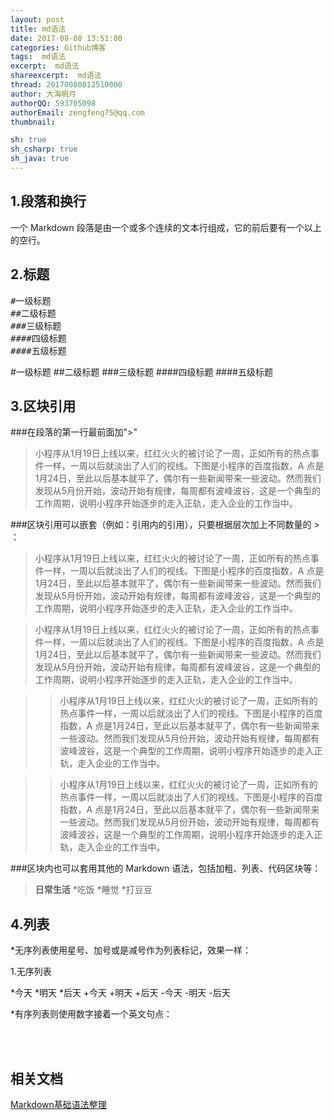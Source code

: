 ```yaml
---
layout: post
title: md语法
date: 2017-08-08 13:51:00
categories: Github博客
tags:  md语法
excerpt:  md语法
shareexcerpt:  md语法
thread: 20170080812510000
author: 大海明月
authorQQ: 593705098
authorEmail: zengfeng75@qq.com
thumbnail:

sh: true
sh_csharp: true
sh_java: true
---
```


<h2 class="nav1">1.段落和换行</h2>
一个 Markdown 段落是由一个或多个连续的文本行组成，它的前后要有一个以上的空行。
<br>


<h2 class="nav1">2.标题</h2>

<pre>
#一级标题
##二级标题
###三级标题
####四级标题
####五级标题
</pre>


#一级标题
##二级标题
###三级标题
####四级标题
####五级标题



<h2 class="nav1">3.区块引用</h2>
###在段落的第一行最前面加">"

>小程序从1月19日上线以来，红红火火的被讨论了一周，正如所有的热点事件一样，一周以后就淡出了人们的视线。下图是小程序的百度指数，A 点是1月24日，至此以后基本就平了，偶尔有一些新闻带来一些波动。然而我们发现从5月份开始，波动开始有规律，每周都有波峰波谷，这是一个典型的工作周期，说明小程序开始逐步的走入正轨，走入企业的工作当中。


###区块引用可以嵌套（例如：引用内的引用），只要根据层次加上不同数量的 > ：


>小程序从1月19日上线以来，红红火火的被讨论了一周，正如所有的热点事件一样，一周以后就淡出了人们的视线。下图是小程序的百度指数，A 点是1月24日，至此以后基本就平了，偶尔有一些新闻带来一些波动。然而我们发现从5月份开始，波动开始有规律，每周都有波峰波谷，这是一个典型的工作周期，说明小程序开始逐步的走入正轨，走入企业的工作当中。

>小程序从1月19日上线以来，红红火火的被讨论了一周，正如所有的热点事件一样，一周以后就淡出了人们的视线。下图是小程序的百度指数，A 点是1月24日，至此以后基本就平了，偶尔有一些新闻带来一些波动。然而我们发现从5月份开始，波动开始有规律，每周都有波峰波谷，这是一个典型的工作周期，说明小程序开始逐步的走入正轨，走入企业的工作当中。


>>小程序从1月19日上线以来，红红火火的被讨论了一周，正如所有的热点事件一样，一周以后就淡出了人们的视线。下图是小程序的百度指数，A 点是1月24日，至此以后基本就平了，偶尔有一些新闻带来一些波动。然而我们发现从5月份开始，波动开始有规律，每周都有波峰波谷，这是一个典型的工作周期，说明小程序开始逐步的走入正轨，走入企业的工作当中。

>>小程序从1月19日上线以来，红红火火的被讨论了一周，正如所有的热点事件一样，一周以后就淡出了人们的视线。下图是小程序的百度指数，A 点是1月24日，至此以后基本就平了，偶尔有一些新闻带来一些波动。然而我们发现从5月份开始，波动开始有规律，每周都有波峰波谷，这是一个典型的工作周期，说明小程序开始逐步的走入正轨，走入企业的工作当中。



###区块内也可以套用其他的 Markdown 语法，包括加粗、列表、代码区块等：
>**日常生活**
>*吃饭
>*睡觉
>*打豆豆



<h2 class="nav1">4.列表</h2>
*无序列表使用星号、加号或是减号作为列表标记，效果一样：

1.无序列表

*今天
*明天
*后天
+今天
+明天
+后天
-今天
-明天
-后天


*有序列表则使用数字接着一个英文句点：


<br>
<br>
<h2 class="nav1">相关文档</h2>
<p><a target="_blank" href="http://www.jianshu.com/p/815788f4b01d">Markdown基础语法整理 </a></p>